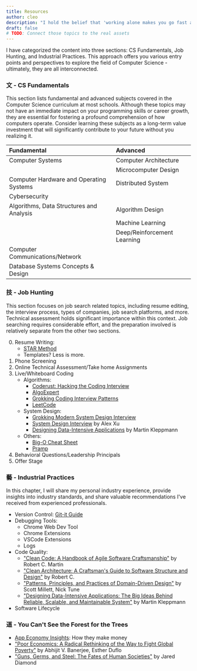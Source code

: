 ```yaml
---
title: Resources
author: cleo
description: "I hold the belief that 'working alone makes you go fast and working together makes you go further', so this section aims to provide a curated collection of resources meticulously gathered for fellow developers and to foster community support. I will update the list from time to time along with my professional journey, and hope it helps you too!!"
draft: false
# TODO: Connect those topics to the real assets
---
```

I have categorized the content into three sections: CS Fundamentals, Job Hunting, and Industrial Practices. This approach offers you various entry points and perspectives to explore the field of Computer Science - ultimately, they are all interconnected.

### 文 - CS Fundamentals
This section lists fundamental and advanced subjects covered in the Computer Science curriculum at most schools. Although these topics may not have an immediate impact on your programming skills or career growth, they are essential for fostering a profound comprehension of how computers operate. Consider learning these subjects as a long-term value investment that will significantly contribute to your future without you realizing it.

|Fundamental                              |Advanced                     |
|:----------------------------------------|:----------------------------|
|Computer Systems                         |Computer Architecture        |
|                                         |Microcomputer Design         |
|Computer Hardware and Operating Systems  |Distributed System           |
|Cybersecurity                            | |
|Algorithms, Data Structures and Analysis |Algorithm Design             |
|                                         |Machine Learning             |
|                                         |Deep/Reinforcement Learning  |
|Computer Communications/Network          | |
|Database Systems Concepts & Design       | |

### 技 - Job Hunting
This section focuses on job search related topics, including resume editing, the interview process, types of companies, job search platforms, and more. Technical assessment holds significant importance within this context. Job searching requires considerable effort, and the preparation involved is relatively separate from the other two sections. 

0. Resume Writing:
   - [STAR Method](https://www.zipjob.com/blog/star-method-resume/)
   - Templates? Less is more.
1. Phone Screening
2. Online Technical Assessment/Take home Assignments
3. Live/Whiteboard Coding
   - Algorithms:
     - [Coderust: Hacking the Coding Interview](https://www.educative.io/courses/coderust-hacking-the-coding-interview)
     - [AlgoExpert](https://www.algoexpert.io/product?r=ads&gad=1&gclid=Cj0KCQjwiIOmBhDjARIsAP6YhSUsFZVVrHEcheRTZagt3OVUsRwiWiDgHThcogOQUfJdTnBZ4RuN3dsaAq1JEALw_wcB)
     - [Grokking Coding Interview Patterns](https://www.educative.io/courses/grokking-the-coding-interview)
     - [LeetCode](https://leetcode.com/)
    - System Design:
      - [Grokking Modern System Design Interview](https://www.educative.io/courses/grokking-modern-system-design-interview-for-engineers-managers)
      - [System Design Interview](https://www.amazon.ca/System-Design-Interview-insiders-guide/dp/B08B35X2ND/ref=asc_df_B08B35X2ND/?tag=googleshopc0c-20&linkCode=df0&hvadid=578824565430&hvpos=&hvnetw=g&hvrand=13769029299970415292&hvpone=&hvptwo=&hvqmt=&hvdev=c&hvdvcmdl=&hvlocint=&hvlocphy=9001561&hvtargid=pla-1041143569357&psc=1) by Alex Xu
      - [Designing Data-Intensive Applications](https://www.oreilly.com/library/view/designing-data-intensive-applications/9781491903063/) by Martin Kleppmann
    - Others:
      - [Big-O Cheat Sheet](https://www.bigocheatsheet.com/)
      - [Pramp](https://www.pramp.com/#/)
4. Behavioral Questions/Leadership Principals
5. Offer Stage

### 藝 - Industrial Practices
In this chapter, I will share my personal industry experience, provide insights into industry standards, and share valuable recommendations I've received from experienced professionals.
- Version Control: [Git-it Guide](http://jlord.us/git-it/)
- Debugging Tools:
  - Chrome Web Dev Tool
  - Chrome Extensions
  - VSCode Extensions
  - Logs
- Code Quality: 
  - ["Clean Code: A Handbook of Agile Software Craftsmanship"](https://www.amazon.com/Clean-Code-Handbook-Software-Craftsmanship/dp/0132350882) by Robert C. Martin
  - ["Clean Architecture: A Craftsman's Guide to Software Structure and Design"](https://www.amazon.com/dp/0134494164) by Robert C. 
  - ["Patterns, Principles, and Practices of Domain-Driven Design"](https://www.amazon.com/Patterns-Principles-Practices-Domain-Driven-Design/dp/1118714709) by Scott Millett, Nick Tune
  - ["Designing Data-Intensive Applications: The Big Ideas Behind Reliable, Scalable, and Maintainable System"](https://www.amazon.com/Designing-Data-Intensive-Applications-Reliable-Maintainable/dp/1449373321/ref=sr_1_3?crid=2NIP8LWVI5ACR&keywords=distributed+systems&qid=1665979709&qu=eyJxc2MiOiI0Ljg1IiwicXNhIjoiNC40MyIsInFzcCI6IjQuMTYifQ%3D%3D&sprefix=distr%2Caps%2C2118&sr=8-3) by Martin Kleppmann
- Software Lifecycle

### 道 - You Can't See the Forest for the Trees
 - [App Economy Insights](https://www.appeconomyinsights.com/): How they make money
 - ["Poor Economics: A Radical Rethinking of the Way to Fight Global Poverty"](https://www.amazon.ca/Poor-Economics-Radical-Rethinking-Poverty/dp/1610390938) by Abhijit V. Banerjee, Esther Duflo
 - ["Guns, Germs, and Steel: The Fates of Human Societies"](https://www.amazon.ca/Guns-Germs-Steel-Fates-Societies/dp/0393354326/ref=sr_1_1?crid=1S10L3Y0VKB61&keywords=guns%2C+germs%2C+and+steel+the+fates+of+human+societies&qid=1691011228&s=books&sprefix=guns+%2Cstripbooks%2C172&sr=1-1) by Jared Diamond
